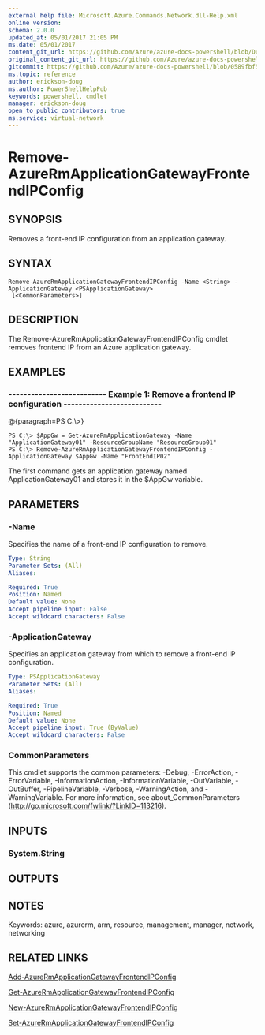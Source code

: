 ```yaml
---
external help file: Microsoft.Azure.Commands.Network.dll-Help.xml
online version:
schema: 2.0.0
updated_at: 05/01/2017 21:05 PM
ms.date: 05/01/2017
content_git_url: https://github.com/Azure/azure-docs-powershell/blob/DuncanmaMSFT-patch-1/azureps-cmdlets-docs/ResourceManager/AzureRM.Network/v2.2.0/Remove-AzureRmApplicationGatewayFrontendIPConfig.md
original_content_git_url: https://github.com/Azure/azure-docs-powershell/blob/DuncanmaMSFT-patch-1/azureps-cmdlets-docs/ResourceManager/AzureRM.Network/v2.2.0/Remove-AzureRmApplicationGatewayFrontendIPConfig.md
gitcommit: https://github.com/Azure/azure-docs-powershell/blob/0589fbf53d27e39e0cf445261d29c64fb0859d62
ms.topic: reference
author: erickson-doug
ms.author: PowerShellHelpPub
keywords: powershell, cmdlet
manager: erickson-doug
open_to_public_contributors: true
ms.service: virtual-network
---
```


# Remove-AzureRmApplicationGatewayFrontendIPConfig

## SYNOPSIS
Removes a front-end IP configuration from an application gateway.

## SYNTAX

```
Remove-AzureRmApplicationGatewayFrontendIPConfig -Name <String> -ApplicationGateway <PSApplicationGateway>
 [<CommonParameters>]
```

## DESCRIPTION
The Remove-AzureRmApplicationGatewayFrontendIPConfig cmdlet removes frontend IP from an Azure application gateway.

## EXAMPLES

### --------------------------  Example 1: Remove a frontend IP configuration  --------------------------
@{paragraph=PS C:\\\>}





```
PS C:\> $AppGw = Get-AzureRmApplicationGateway -Name "ApplicationGateway01" -ResourceGroupName "ResourceGroup01"
PS C:\> Remove-AzureRmApplicationGatewayFrontendIPConfig -ApplicationGateway $AppGw -Name "FrontEndIP02"
```

The first command gets an application gateway named ApplicationGateway01 and stores it in the $AppGw variable.

## PARAMETERS

### -Name
Specifies the name of a front-end IP configuration to remove.

```yaml
Type: String
Parameter Sets: (All)
Aliases: 

Required: True
Position: Named
Default value: None
Accept pipeline input: False
Accept wildcard characters: False
```

### -ApplicationGateway
Specifies an application gateway from which to remove a front-end IP configuration.

```yaml
Type: PSApplicationGateway
Parameter Sets: (All)
Aliases: 

Required: True
Position: Named
Default value: None
Accept pipeline input: True (ByValue)
Accept wildcard characters: False
```

### CommonParameters
This cmdlet supports the common parameters: -Debug, -ErrorAction, -ErrorVariable, -InformationAction, -InformationVariable, -OutVariable, -OutBuffer, -PipelineVariable, -Verbose, -WarningAction, and -WarningVariable. For more information, see about_CommonParameters (http://go.microsoft.com/fwlink/?LinkID=113216).

## INPUTS

### System.String

## OUTPUTS

## NOTES
Keywords: azure, azurerm, arm, resource, management, manager, network, networking

## RELATED LINKS

[Add-AzureRmApplicationGatewayFrontendIPConfig]()

[Get-AzureRmApplicationGatewayFrontendIPConfig]()

[New-AzureRmApplicationGatewayFrontendIPConfig]()

[Set-AzureRmApplicationGatewayFrontendIPConfig]()


